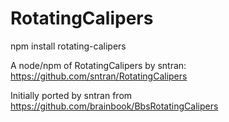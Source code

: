 RotatingCalipers
================

npm install rotating-calipers

A node/npm of RotatingCalipers by sntran: https://github.com/sntran/RotatingCalipers

Initially ported by sntran from https://github.com/brainbook/BbsRotatingCalipers

